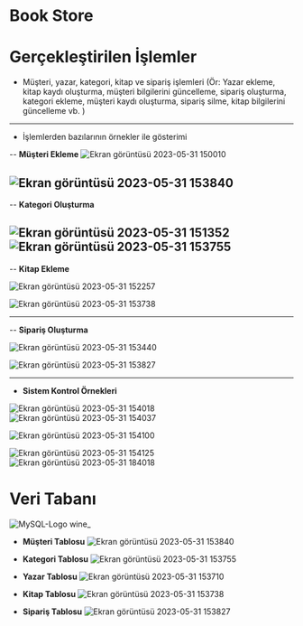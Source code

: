 # Book Store

# Gerçekleştirilen İşlemler
 - Müşteri, yazar, kategori, kitap ve sipariş işlemleri
(Ör: Yazar ekleme, kitap kaydı oluşturma, müşteri bilgilerini güncelleme, sipariş oluşturma, kategori ekleme, müşteri kaydı oluşturma, sipariş silme, kitap bilgilerini güncelleme vb. )

---
- İşlemlerden bazılarının örnekler ile gösterimi

-- **Müşteri Ekleme**
![Ekran görüntüsü 2023-05-31 150010](https://github.com/frknyr/frknyr/assets/122542046/8b68cbcc-3ff2-4494-9fb9-c2eacd99e01d)

![Ekran görüntüsü 2023-05-31 153840](https://github.com/frknyr/frknyr/assets/122542046/e4328696-7414-4e52-8552-f6d6e54a63b9)
--
-- **Kategori Oluşturma**

![Ekran görüntüsü 2023-05-31 151352](https://github.com/frknyr/frknyr/assets/122542046/57aecfe4-97ef-4abe-8889-e499037fa736)
![Ekran görüntüsü 2023-05-31 153755](https://github.com/frknyr/frknyr/assets/122542046/2faf063d-48c3-4642-b1cd-dd148a9aa3c3)
--
-- **Kitap Ekleme**

![Ekran görüntüsü 2023-05-31 152257](https://github.com/frknyr/frknyr/assets/122542046/59ff35a9-a225-4cb0-884a-fc0d2cfb7400)

![Ekran görüntüsü 2023-05-31 153738](https://github.com/frknyr/frknyr/assets/122542046/54e641bf-c027-4a95-94a2-44450f59c876)

---
--  **Sipariş Oluşturma**

![Ekran görüntüsü 2023-05-31 153440](https://github.com/frknyr/frknyr/assets/122542046/7baea705-ccca-4662-8fab-b22edd2613aa)

![Ekran görüntüsü 2023-05-31 153827](https://github.com/frknyr/frknyr/assets/122542046/24905032-577c-49e4-a858-503d526cae64)



------
- **Sistem Kontrol Örnekleri**

![Ekran görüntüsü 2023-05-31 154018](https://github.com/frknyr/frknyr/assets/122542046/b77037c4-895f-4a70-8115-03ba84bd554d)
![Ekran görüntüsü 2023-05-31 154037](https://github.com/frknyr/frknyr/assets/122542046/6cbfd32b-2266-49dc-920b-c8f968e066ce)

![Ekran görüntüsü 2023-05-31 154100](https://github.com/frknyr/frknyr/assets/122542046/895f6b9b-2134-4f2d-bd66-9463f037e8fe)

![Ekran görüntüsü 2023-05-31 154125](https://github.com/frknyr/frknyr/assets/122542046/8ae930c2-cfed-4b62-8130-8eaa41ae5b15)
![Ekran görüntüsü 2023-05-31 184018](https://github.com/frknyr/frknyr/assets/122542046/f76933fe-651d-49e6-8ccf-27bf71df7ce7)

# Veri Tabanı
![MySQL-Logo wine_](https://github.com/frknyr/frknyr/assets/122542046/4699c507-c439-4ae0-bdab-5aed292c15e0)

- **Müşteri Tablosu**
![Ekran görüntüsü 2023-05-31 153840](https://github.com/frknyr/frknyr/assets/122542046/e4328696-7414-4e52-8552-f6d6e54a63b9)

- **Kategori Tablosu**
![Ekran görüntüsü 2023-05-31 153755](https://github.com/frknyr/frknyr/assets/122542046/113675bb-3a21-40b4-a79a-8f5287bb444e)

- **Yazar Tablosu**
![Ekran görüntüsü 2023-05-31 153710](https://github.com/frknyr/frknyr/assets/122542046/8e250501-3ae6-449b-b8f7-c924bc450fe1)

- **Kitap Tablosu**
![Ekran görüntüsü 2023-05-31 153738](https://github.com/frknyr/frknyr/assets/122542046/54e641bf-c027-4a95-94a2-44450f59c876)

- **Sipariş Tablosu**
![Ekran görüntüsü 2023-05-31 153827](https://github.com/frknyr/frknyr/assets/122542046/24905032-577c-49e4-a858-503d526cae64)





